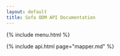 ```yaml
---
layout: default
title: Sofa ODM API Documentation
---
```


{% include menu.html %}

{% include api.html page="mapper.md" %}
